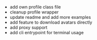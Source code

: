 - add own profile class file
- cleanup profile wrapper
- update readme and add more examples
- add feature to download avatars directly
- add proxy support
- add cli entrypoint for terminal usage